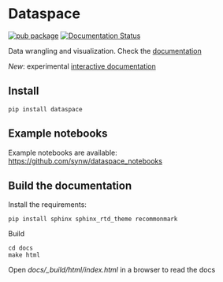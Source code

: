 # Dataspace

[![pub package](https://img.shields.io/pypi/v/dataspace)](https://pypi.org/project/dataspace/) [![Documentation Status](https://readthedocs.org/projects/dataspace/badge/?version=latest)](https://dataspace.readthedocs.io/en/latest/?badge=latest)

Data wrangling and visualization. Check the [documentation](https://dataspace.readthedocs.io/en/latest/)

*New*: experimental [interactive documentation](https://synw.github.io/dataspace/)

## Install

```
pip install dataspace
```

## Example notebooks

Example notebooks are available: https://github.com/synw/dataspace_notebooks

## Build the documentation

Install the requirements:

```
pip install sphinx sphinx_rtd_theme recommonmark
```

Build

```
cd docs
make html
```

Open *docs/_build/html/index.html* in a browser to read the docs